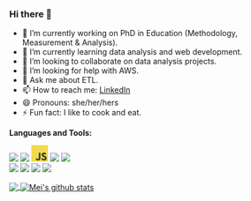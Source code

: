 ### Hi there 👋

- 🔭 I’m currently working on PhD in Education (Methodology, Measurement & Analysis).
- 🌱 I’m currently learning data analysis and web development. 
- 👯 I’m looking to collaborate on data analysis projects. 
- 🤔 I’m looking for help with AWS.
- 💬 Ask me about ETL. 
- 📫 How to reach me: [LinkedIn](https://www.linkedin.com/in/meixi-yu)
- 😄 Pronouns: she/her/hers
- ⚡ Fun fact: I like to cook and eat.

**Languages and Tools:**  

<code><img height="30" src="https://camo.githubusercontent.com/9f7002fa85f5bc686e82076e686b18b1b56835800059e455b9f913a091d9083c/687474703a2f2f75706c6f61642e77696b696d656469612e6f72672f77696b6970656469612f636f6d6d6f6e732f7468756d622f632f63332f507974686f6e2d6c6f676f2d6e6f746578742e7376672f3230303070782d507974686f6e2d6c6f676f2d6e6f746578742e7376672e706e67"></code>
<code><img height="30" src="https://lh3.googleusercontent.com/proxy/MBLxM2NQUmN6VLR5K1-e-NYUtRuWawfPK357cp-tVixX3x5QvJq489_YGU9drgbF9U1Lqx70OnE2rSSMbf1v99QCNsGZw85RdJLwmKZ8v_wTh9q5HEBvLwJQV0eseZtiiXngWOzq_Y48U4ld8IjXpQU"></code>
<code><img height="30" src="https://raw.githubusercontent.com/github/explore/80688e429a7d4ef2fca1e82350fe8e3517d3494d/topics/javascript/javascript.png"></code>
<code><img height="30" src="https://images.all-free-download.com/images/graphiclarge/html_5_vector_logo_148263.jpg"></code>
<code><img height="30" src="https://toppng.com/uploads/preview/html-css-js-icons-11563328364gmstz4ubs9.png"></code>    
<code><img height="30" src="https://pbs.twimg.com/profile_images/875787068621832193/HgKolWB5.jpg"></code> 
<code><img height="30" src="https://cdn2.iconfinder.com/data/icons/programming-50/64/206_programming-sql-data-database-512.png"></code> 
<code><img height="30" src="https://mpng.subpng.com/20190111/thz/kisspng-mongodb-logo-database-nosql-postgresql-how-to-create-an-outstanding-tech-stack-clickup-bl-5c391bdf9cff48.4731136215472465596431.jpg"></code> 
<code><img height="30" src="https://symbols.getvecta.com/stencil_95/16_sas.6e75a1709f.jpg"></code> 

<a href="https://github.com/iampawan">
  <img align="center" src="https://github-readme-stats.vercel.app/api/top-langs/?username=Masiesworld&theme=light&hide_langs_below=1" />
</a>

<a href="https://github.com/iampawan">
 <img align="center" src="https://github-readme-stats.vercel.app/api?username=Masiesworld&show_icons=true&theme=light&line_height=27" alt="Mei's github stats"/>
</a>
